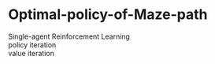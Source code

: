 # Optimal-policy-of-Maze-path
Single-agent Reinforcement Learning  
policy iteration  
value iteration
